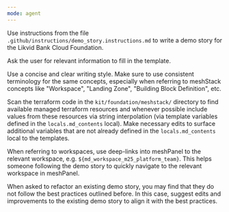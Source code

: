 ```yaml
---
mode: agent
---
```


Use instructions from the file `.github/instructions/demo_story.instructions.md` to write a demo story for the Likvid Bank Cloud Foundation.

Ask the user for relevant information to fill in the template.

Use a concise and clear writing style.
Make sure to use consistent terminology for the same concepts, especially when referring to meshStack concepts 
like "Workspace", "Landing Zone", "Building Block Definition", etc.

Scan the terraform code in the `kit/foundation/meshstack/` directory to find available managed terraform resources
and whenever possible include values from these resources via string interpolation (via template variables defined 
in the `locals.md_contents` local). Make necessary edits to surface additional variables that are not already defined in
 the `locals.md_contents` local to the templates.

When referring to workspaces, use deep-links into meshPanel to the relevant workspace, e.g. `${md_workspace_m25_platform_team}`.
This helps someone following the demo story to quickly navigate to the relevant workspace in meshPanel.

When asked to refactor an existing demo story, you may find that they do not follow the best practices outlined before.
In this case, suggest edits and improvements to the existing demo story to align it with the best practices.